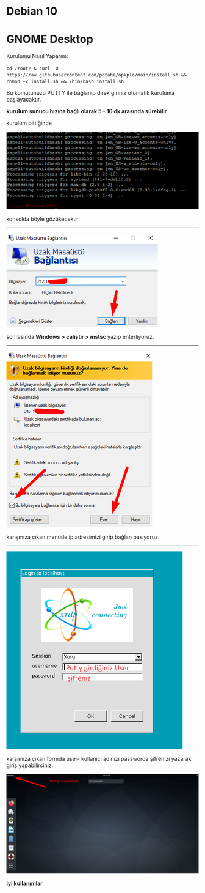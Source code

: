 # Debian 10
# GNOME Desktop
Kurulumu Nasıl Yaparım:

`cd /root/ & curl -O https://raw.githubusercontent.com/potaha/opkplo/main/install.sh && chmod +x install.sh && /bin/bash install.sh`

Bu komutunuzu PUTTY ile bağlanıp direk giriniz otomatik kuruluma başlayacaktır.

**kurulum sunucu hızına bağlı olarak 5 - 10 dk arasında sürebilir**

kurulum bittiğinde


![scren](Screenshot_10.png)

konsolda böyle gözükecektir.


__________________________________________________________________

![scren](Screenshot_11.png)

sonrasında **Windows > çalıştır > mstsc** yazıp enterliyoruz. 


__________________________________________________________________

![scren](Screenshot_12.png)

karışmıza çıkan menüde ip adresimizi girip bağlan basıyoruz.


__________________________________________________________________

![scren](Screenshot_13.png)

karşımıza çıkan formda 
user- kullanıcı adınızı
passworda şifrenizi yazarak giriş yapabilirsiniz.



![scren](Screenshot_14.png)

**iyi kullanımlar**

